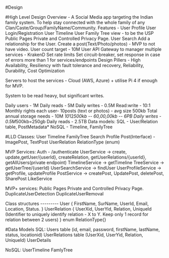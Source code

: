 #Design

#High Level Design
Overview - A Social Media app targeting the Indian family system. To help stay connected with the whole family of any Clan/Caste/Group/FamilyName/Community.
Features -
User Profile
User Login/Registration
User Timeline
User Family Tree view - to be the USP
Public Pages
Private and Controlled Privacy Page.
User Search
Add a relationship for the User.
Create a post(Text/Photo/photos) - MVP to not have video.
User count target - 10M
User API Gateway to manager multiple services - KrakenD
    Set rate limits
    Set circuit-breaker, set response in case of errors more than 1 for services/endpoints
Design Pillers - High Availability, Resiliency with fault tolerance and recovery, Reliability, Durability, Cost Optimization

Servers to host the services - Cloud (AWS, Azure) + utilise Pi 4 if enough for MVP.

System to be read heavy, but significant writes.

Daily users - 1M
Daily reads - 5M
Daily writes - 0.5M
Read:write - 10:1
Monthly rights each user- 10posts (text or photos) - avg size 500kb
Total annual storage needs - 10M *10*12*500kb -- 60,00,00kb -- 6PB
Daily writes - 0.5M*500kb=250gb
Daily reads - 2.5TB
Data models:
SQL - User/Relation table, PostMetadata*
NoSQL - Timeline, FamilyTree

#LLD
Classes:
User
Timeline
FamilyTree
Search
Profile
Post(Interface) - ImagePost, TextPost
UserRelation
RelationType (enum)

MVP Services:
Auth - /authenticate
UserService -> create, update,getUser/{userId}, createRelation, getUserRelations/{userId}, getAllUsers(private endpoint)
TimelineService -> getTimeline
TreeService -> getUserTree/{userId}
UserSearchService -> findUser
UserProfileService -> getProfile, updateProfile
PostService -> createPost, UpdatePost, deletePost, SharePost
LikeService

MVP+ services:
Public Pages
Private and Controlled Privacy Page.
DuplicateUserDetection
DuplicateUserRemoval

Class structures ---------
User {
FirstName, SurName, UserId, Email, Location, Status.
}
UserRelation {
UserXid, UserYid, Relation, UniqueId (Identifier to uniquely identify relation - X to Y. Keep only 1 record for relation between 2 users)
}
enum RelationType{}

#Data Models
SQL:
Users table (id, email, password, firstName, lastName, status, locationid)
UserRelations table (UserXid, UserYid, Relation, UniqueId)
UserDetails

NoSQL:
UserTimeline
FamlyTree


